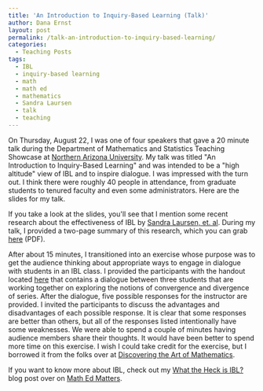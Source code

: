 ```yaml
---
title: 'An Introduction to Inquiry-Based Learning (Talk)'
author: Dana Ernst
layout: post
permalink: /talk-an-introduction-to-inquiry-based-learning/
categories:
  - Teaching Posts
tags:
  - IBL
  - inquiry-based learning
  - math
  - math ed
  - mathematics
  - Sandra Laursen
  - talk
  - teaching
---
```

On Thursday, August 22, I was one of four speakers that gave a 20 minute talk during the Department of Mathematics and Statistics Teaching Showcase at [Northern Arizona University][1]. My talk was titled "An Introduction to Inquiry-Based Learning" and was intended to be a "high altitude" view of IBL and to inspire dialogue. I was impressed with the turn out. I think there were roughly 40 people in attendance, from graduate students to tenured faculty and even some administrators. Here are the slides for my talk.

<div>
</div>

If you take a look at the slides, you'll see that I mention some recent research about the effectiveness of IBL by [Sandra Laursen, et. al][2]. During my talk, I provided a two-page summary of this research, which you can grab [here][3] (PDF).

After about 15 minutes, I transitioned into an exercise whose purpose was to get the audience thinking about appropriate ways to engage in dialogue with students in an IBL class. I provided the participants with the handout located [here][4] that contains a dialogue between three students that are working together on exploring the notions of convergence and divergence of series. After the dialogue, five possible responses for the instructor are provided. I invited the participants to discuss the advantages and disadvantages of each possible response. It is clear that some responses are better than others, but all of the responses listed intentionally have some weaknesses. We were able to spend a couple of minutes having audience members share their thoughts. It would have been better to spend more time on this exercise. I wish I could take credit for the exercise, but I borrowed it from the folks over at [Discovering the Art of Mathematics][5].

If you want to know more about IBL, check out my [What the Heck is IBL?][6] blog post over on [Math Ed Matters][7].

 [1]: http://nau.edu
 [2]: http://www.colorado.edu/eer/research/steminquiry.html
 [3]: http://danaernst.com/talks/IBLMathTwoPageSummary.pdf
 [4]: http://danaernst.com/talks/SeriesDialogue.pdf
 [5]: http://www.artofmathematics.org/
 [6]: http://maamathedmatters.blogspot.com/2013/05/what-heck-is-ibl.html
 [7]: http://maamathedmatters.blogspot.com/
